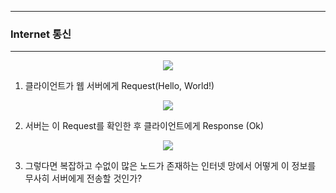 -----
### Internet 통신
-----
<div align = "center">
<img src = "https://github.com/sooyounghan/Web/assets/34672301/11154d5d-86e2-434f-8232-8e5bf03ea71b">
</div>

1. 클라이언트가 웹 서버에게 Request(Hello, World!)
   
<div align = "center">
<img src = "https://github.com/sooyounghan/Web/assets/34672301/eac120a6-cfec-429c-988b-2e576c0f3104">
</div>

2. 서버는 이 Request를 확인한 후 클라이언트에게 Response (Ok)

<div align = "center">
<img src = "https://github.com/sooyounghan/Web/assets/34672301/ddfcd7ee-073d-4688-9877-729955b5f7d4">
</div>

3. 그렇다면 복잡하고 수없이 많은 노드가 존재하는 인터넷 망에서 어떻게 이 정보를 무사히 서버에게 전송할 것인가?
